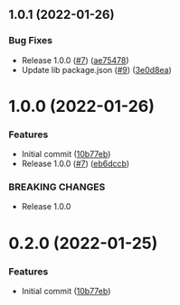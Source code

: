 ## 1.0.1 (2022-01-26)


### Bug Fixes

* Release 1.0.0 ([#7](https://github.com/oreillymedia/cypress-playback/issues/7)) ([ae75478](https://github.com/oreillymedia/cypress-playback/commit/ae7547845230b3769bf8fbf916fea157637f24fc))
* Update lib package.json ([#9](https://github.com/oreillymedia/cypress-playback/issues/9)) ([3e0d8ea](https://github.com/oreillymedia/cypress-playback/commit/3e0d8ea40f491a9335b7b7cda732bdefe0dc8649))

# 1.0.0 (2022-01-26)


### Features

* Initial commit ([10b77eb](https://github.com/oreillymedia/cypress-playback/commit/10b77eb7080c305bd71695b64c84ef2385a5db54))
* Release 1.0.0 ([#7](https://github.com/oreillymedia/cypress-playback/issues/7)) ([eb6dccb](https://github.com/oreillymedia/cypress-playback/commit/eb6dccb1dd69d3ea7f1459b8e50cc2fc3b7b3d7d))


### BREAKING CHANGES

* Release 1.0.0

# 0.2.0 (2022-01-25)


### Features

* Initial commit ([10b77eb](https://github.com/oreillymedia/cypress-playback/commit/10b77eb7080c305bd71695b64c84ef2385a5db54))


